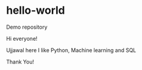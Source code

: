 # hello-world
Demo repository

Hi everyone!

Ujjawal here I like Python, Machine learning and SQL

Thank You!
